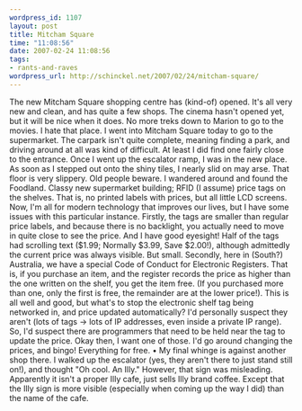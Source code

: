 ```yaml
--- 
wordpress_id: 1107
layout: post
title: Mitcham Square
time: "11:08:56"
date: 2007-02-24 11:08:56
tags: 
- rants-and-raves
wordpress_url: http://schinckel.net/2007/02/24/mitcham-square/
---
```

The new Mitcham Square shopping centre has (kind-of) opened. It's all very new and clean, and has quite a few shops. The cinema hasn't opened yet, but it will be nice when it does. No more treks down to Marion to go to the movies. I hate that place. I went into Mitcham Square today to go to the supermarket. The carpark isn't quite complete, meaning finding a park, and driving around at all was kind of difficult. At least I did find one fairly close to the entrance. Once I went up the escalator ramp, I was in the new place. As soon as I stepped out onto the shiny tiles, I nearly slid on may arse. That floor is very slippery. Old people beware. I wandered around and found the Foodland. Classy new supermarket building; RFID (I assume) price tags on the shelves. That is, no printed labels with prices, but all little LCD screens. Now, I'm all for modern technology that improves our lives, but I have some issues with this particular instance. Firstly, the tags are smaller than regular price labels, and because there is no backlight, you actually need to move in quite close to see the price. And I have good eyesight! Half of the tags had scrolling text ($1.99; Normally $3.99, Save $2.00!), although admittedly the current price was always visible. But small. Secondly, here in (South?) Australia, we have a special Code of Conduct for Electronic Registers. That is, if you purchase an item, and the register records the price as higher than the one written on the shelf, you get the item free. (If you purchased more than one, only the first is free, the remainder are at the lower price!). This is all well and good, but what's to stop the electronic shelf tag being networked in, and price updated automatically? I'd personally suspect they aren't (lots of tags -> lots of IP addresses, even inside a private IP range). So, I'd suspect there are programmers that need to be held near the tag to update the price. Okay then, I want one of those. I'd go around changing the prices, and bingo! Everything for free. • My final whinge is against another shop there. I walked up the escalator (yes, they aren't there to just stand still on!), and thought "Oh cool. An Illy." However, that sign was misleading. Apparently it isn't a proper Illy cafe, just sells Illy brand coffee. Except that the Illy sign is more visible (especially when coming up the way I did) than the name of the cafe. 
